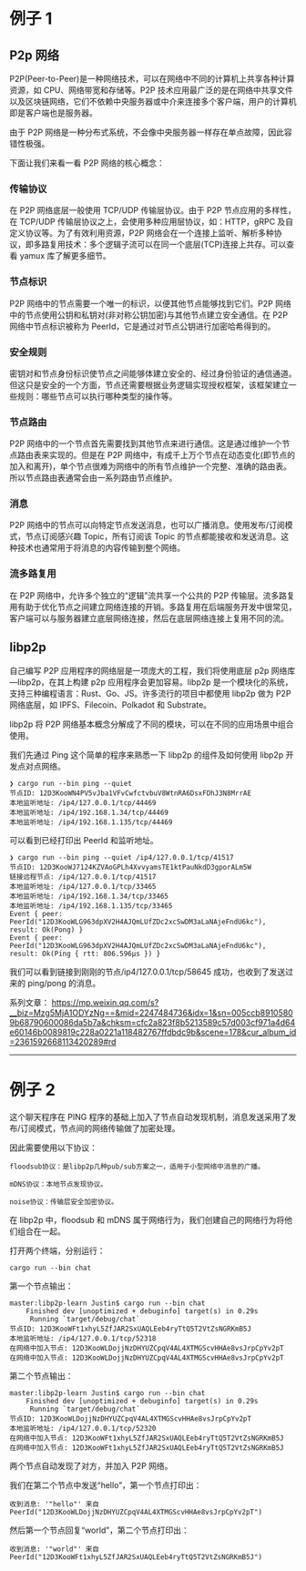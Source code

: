 # 例子 1

## P2p 网络

P2P(Peer-to-Peer)是一种网络技术，可以在网络中不同的计算机上共享各种计算资源，如 CPU、网络带宽和存储等。P2P 技术应用最广泛的是在网络中共享文件以及区块链网络，它们不依赖中央服务器或中介来连接多个客户端，用户的计算机即是客户端也是服务器。

由于 P2P 网络是一种分布式系统，不会像中央服务器一样存在单点故障，因此容错性极强。

下面让我们来看一看 P2P 网络的核心概念：

### 传输协议

在 P2P 网络底层一般使用 TCP/UDP 传输层协议。由于 P2P 节点应用的多样性，在 TCP/UDP 传输层协议之上，会使用多种应用层协议，如：HTTP，gRPC 及自定义协议等。为了有效利用资源，P2P 网络会在一个连接上监听、解析多种协议，即多路复用技术：多个逻辑子流可以在同一个底层(TCP)连接上共存。可以查看 yamux 库了解更多细节。

### 节点标识

P2P 网络中的节点需要一个唯一的标识，以便其他节点能够找到它们。P2P 网络中的节点使用公钥和私钥对(非对称公钥加密)与其他节点建立安全通信。在 P2P 网络中节点标识被称为 PeerId，它是通过对节点公钥进行加密哈希得到的。

### 安全规则

密钥对和节点身份标识使节点之间能够体建立安全的、经过身份验证的通信通道。但这只是安全的一个方面，节点还需要根据业务逻辑实现授权框架，该框架建立一些规则：哪些节点可以执行哪种类型的操作等。

### 节点路由

P2P 网络中的一个节点首先需要找到其他节点来进行通信。这是通过维护一个节点路由表来实现的。但是在 P2P 网络中，有成千上万个节点在动态变化(即节点的加入和离开)，单个节点很难为网络中的所有节点维护一个完整、准确的路由表。所以节点路由表通常会由一系列路由节点维护。

### 消息

P2P 网络中的节点可以向特定节点发送消息，也可以广播消息。使用发布/订阅模式，节点订阅感兴趣 Topic，所有订阅该 Topic 的节点都能接收和发送消息。这种技术也通常用于将消息的内容传输到整个网络。

### 流多路复用

在 P2P 网络中，允许多个独立的“逻辑”流共享一个公共的 P2P 传输层。流多路复用有助于优化节点之间建立网络连接的开销。多路复用在后端服务开发中很常见，客户端可以与服务器建立底层网络连接，然后在底层网络连接上复用不同的流。

## libp2p

自己编写 P2P 应用程序的网络层是一项庞大的工程，我们将使用底层 p2p 网络库—libp2p，在其上构建 p2p 应用程序会更加容易。libp2p 是一个模块化的系统，支持三种编程语言：Rust、Go、JS。许多流行的项目中都使用 libp2p 做为 P2P 网络底层，如 IPFS、Filecoin、Polkadot 和 Substrate。

libp2p 将 P2P 网络基本概念分解成了不同的模块，可以在不同的应用场景中组合使用。

我们先通过 Ping 这个简单的程序来熟悉一下 libp2p 的组件及如何使用 libp2p 开发点对点网络。

```console
❯ cargo run --bin ping --quiet
节点ID: 12D3KooWN4PV5vJba1VFvCwfctvbuV8WtnRA6DsxFDhJ3N8MrrAE
本地监听地址: /ip4/127.0.0.1/tcp/44469
本地监听地址: /ip4/192.168.1.34/tcp/44469
本地监听地址: /ip4/192.168.1.135/tcp/44469
```

可以看到已经打印出 PeerId 和监听地址。

```console
❯ cargo run --bin ping --quiet /ip4/127.0.0.1/tcp/41517
节点ID: 12D3KooWJ7124KZVAoGPLh4XvvyamsTE1ktPauNkdD3gporALm5W
链接远程节点: /ip4/127.0.0.1/tcp/41517
本地监听地址: /ip4/127.0.0.1/tcp/33465
本地监听地址: /ip4/192.168.1.34/tcp/33465
本地监听地址: /ip4/192.168.1.135/tcp/33465
Event { peer: PeerId("12D3KooWLG963dpXV2H4AJQmLUfZDc2xcSwDM3aLaNAjeFndU6kc"), result: Ok(Pong) }
Event { peer: PeerId("12D3KooWLG963dpXV2H4AJQmLUfZDc2xcSwDM3aLaNAjeFndU6kc"), result: Ok(Ping { rtt: 806.596µs }) }
```

我们可以看到链接到刚刚的节点/ip4/127.0.0.1/tcp/58645 成功，也收到了发送过来的 ping/pong 的消息。

系列文章：
https://mp.weixin.qq.com/s?__biz=Mzg5MjA1ODYzNg==&mid=2247484736&idx=1&sn=005ccb89105809b68790600086da5b7a&chksm=cfc2a823f8b5213589c57d003cf971a4d64e60146b0089819c228a0221a118482767ffdbdc9b&scene=178&cur_album_id=2361592668113420289#rd

---

# 例子 2

这个聊天程序在 PING 程序的基础上加入了节点自动发现机制，消息发送采用了发布/订阅模式，节点间的网络传输做了加密处理。

因此需要使用以下协议：

    floodsub协议：是libp2p几种pub/sub方案之一，适用于小型网络中消息的广播。

    mDNS协议：本地节点发现协议。

    noise协议：传输层安全加密协议。

在 libp2p 中，floodsub 和 mDNS 属于网络行为，我们创建自己的网络行为将他们组合在一起。

打开两个终端，分别运行：

```console
cargo run --bin chat
```

第一个节点输出：

```console
master:libp2p-learn Justin$ cargo run --bin chat
    Finished dev [unoptimized + debuginfo] target(s) in 0.29s
     Running `target/debug/chat`
节点ID: 12D3KooWFt1xhyL5ZfJAR2SxUAQLEeb4ryTtQ5T2VtZsNGRKmB5J
本地监听地址: /ip4/127.0.0.1/tcp/52318
在网络中加入节点: 12D3KooWLDojjNzDHYUZCpqV4AL4XTMGScvHHAe8vsJrpCpYv2pT
在网络中加入节点: 12D3KooWLDojjNzDHYUZCpqV4AL4XTMGScvHHAe8vsJrpCpYv2pT
```

第二个节点输出：

```console
master:libp2p-learn Justin$ cargo run --bin chat
    Finished dev [unoptimized + debuginfo] target(s) in 0.29s
     Running `target/debug/chat`
节点ID: 12D3KooWLDojjNzDHYUZCpqV4AL4XTMGScvHHAe8vsJrpCpYv2pT
本地监听地址: /ip4/127.0.0.1/tcp/52320
在网络中加入节点: 12D3KooWFt1xhyL5ZfJAR2SxUAQLEeb4ryTtQ5T2VtZsNGRKmB5J
在网络中加入节点: 12D3KooWFt1xhyL5ZfJAR2SxUAQLEeb4ryTtQ5T2VtZsNGRKmB5J
```

两个节点自动发现了对方，并加入 P2P 网络。

我们在第二个节点中发送“hello”，第一个节点打印出：

```console
收到消息: '"hello"' 来自 PeerId("12D3KooWLDojjNzDHYUZCpqV4AL4XTMGScvHHAe8vsJrpCpYv2pT")
```

然后第一个节点回复“world”，第二个节点打印出：

```console
收到消息: '"world"' 来自 PeerId("12D3KooWFt1xhyL5ZfJAR2SxUAQLEeb4ryTtQ5T2VtZsNGRKmB5J")
```
